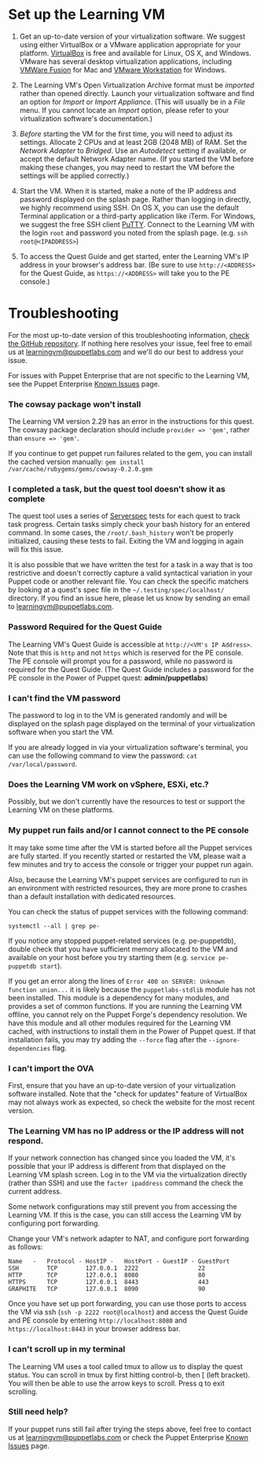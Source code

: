 # Set up the Learning VM

1. Get an up-to-date version of your virtualization software. We suggest using
either VirtualBox or a VMware application appropriate for your platform.
[VirtualBox](https://www.virtualbox.org/wiki/Downloads) is free and available
for Linux, OS X, and Windows. VMware has several desktop virtualization applications,
including [VMWare Fusion](https://www.vmware.com/products/fusion/) for Mac and
[VMware Workstation](https://www.vmware.com/products/workstation/) for Windows.

2. The Learning VM's Open Virtualization Archive format must be *imported* rather
than opened directly. Launch your virtualization software and find an option for
*Import* or *Import Appliance*. (This will usually be in a *File* menu. If you
cannot locate an *Import* option, please refer to your virtualization software's
documentation.)

3. *Before* starting the VM for the first time, you will need to adjust its settings.
Allocate 2 CPUs and at least 2GB (2048 MB) of RAM. Set the *Network Adapter* to *Bridged*.
Use an *Autodetect* setting if available, or accept the default Network Adapter name.
(If you started the VM before making these changes, you may need to restart the VM
before the settings will be applied correctly.)

4. Start the VM. When it is started, make a note of the IP address and password displayed
on the splash page. Rather than logging in directly, we highly recommend using SSH. On OS X,
you can use the default Terminal application or a third-party application like iTerm.
For Windows, we suggest the free SSH client [PuTTY](http://www.putty.org/).
Connect to the Learning VM with the login `root` and password you noted from the splash page.
(e.g. `ssh root@<IPADDRESS>`)

5. To access the Quest Guide and get started, enter the Learning VM's IP address in
your browser's address bar. (Be sure to use `http://<ADDRESS>` for the Quest Guide,
as `https://<ADDRESS>` will take you to the PE console.)

# Troubleshooting

For the most up-to-date version of this troubleshooting information,
[check the GitHub repository](https://github.com/puppetlabs/courseware-lvm/blob/master/SETUP.md#troubleshooting).
If nothing here resolves your issue, feel free to email us at learningvm@puppetlabs.com
and we'll do our best to address your issue.

For issues with Puppet Enterprise that are not specific to the Learning VM, see the
Puppet Enterprise [Known Issues](https://docs.puppetlabs.com/pe/latest/release_notes_known_issues.html)
page.

### The cowsay package won't install

The Learning VM version 2.29 has an error in the instructions
for this quest. The cowsay package declaration should include `provider => 'gem'`,
rather than `ensure => 'gem'`.

If you continue to get puppet run failures related to the gem, you can install
the cached version manually: `gem install /var/cache/rubygems/gems/cowsay-0.2.0.gem`

### I completed a task, but the quest tool doesn't show it as complete

The quest tool uses a series of [Serverspec](http://serverspec.org/) tests for each
quest to track task progress. Certain tasks simply check your bash history for an
entered command. In some cases, the `/root/.bash_history` won't be properly initialized,
causing these tests to fail. Exiting the VM and logging in again will fix this issue.

It is also possible that we have written the test for a task in a way that is too
restrictive and doesn't correctly capture a valid syntactical variation in your
Puppet code or another relevant file. You can check the specific matchers by looking
at a quest's spec file in the `~/.testing/spec/localhost/` directory. If you find
an issue here, please let us know by sending an email to learningvm@puppetlabs.com.

### Password Required for the Quest Guide

The Learning VM's Quest Guide is accessible at `http://<VM's IP Address>`. Note that
this is `http` and not `https` which is reserved for the PE console. The PE console
will prompt you for a password, while no password is required for the Quest Guide.
(The Quest Guide includes a password for the PE console in the Power of Puppet quest:
**admin/puppetlabs**)

### I can't find the VM password

The password to log in to the VM is generated randomly and will be displayed on the
splash page displayed on the terminal of your virtualization software when you
start the VM.

If you are already logged in via your virtualization software's terminal, you can
use the following command to view the password: `cat /var/local/password`.

### Does the Learning VM work on vSphere, ESXi, etc.?

Possibly, but we don't currently have the resources to test or support the Learning VM
on these platforms.

### My puppet run fails and/or I cannot connect to the PE console

It may take some time after the VM is started before all the Puppet services
are fully started. If you recently started or restarted the VM, please wait a few
minutes and try to access the console or trigger your puppet run again.

Also, because the Learning VM's puppet services are configured to run in an environment
with restricted resources, they are more prone to crashes than a default installation
with dedicated resources.

You can check the status of puppet services with the following command:

    systemctl --all | grep pe-

If you notice any stopped puppet-related services (e.g. pe-puppetdb), double check
that you have sufficient memory allocated to the VM and available on your host
before you try starting them (e.g. `service pe-puppetdb start`).

If you get an error along the lines of `Error 400 on SERVER: Unknown function union...`
it is likely because the `puppetlabs-stdlib` module has not been installed. This module
is a dependency for many modules, and provides a set of common functions. If you are
running the Learning VM offline, you cannot rely on the Puppet Forge's dependency
resolution. We have this module and all other modules required for the Learning VM
cached, with instructions to install them in the Power of Puppet quest. If that installation
fails, you may try adding the `--force` flag after the `--ignore-dependencies` flag.

### I can't import the OVA

First, ensure that you have an up-to-date version of your virtualization software installed.
Note that the "check for updates" feature of VirtualBox may not always work as expected,
so check the website for the most recent version.

### The Learning VM has no IP address or the IP address will not respond.

If your network connection has changed since you loaded the VM, it's possible that your
IP address is different from that displayed on the Learning VM splash screen. Log
in to the VM via the virtualization directly (rather than SSH) and use the `facter ipaddress`
command the check the current address.

Some network configurations may still prevent you from accessing the Learning VM.
If this is the case, you can still access the Learning VM by configuring port forwarding.

Change your VM's network adapter to NAT, and configure port forwarding as follows:

```
Name   -   Protocol - HostIP -   HostPort - GuestIP - GuestPort
SSH        TCP        127.0.0.1  2222                 22
HTTP       TCP        127.0.0.1  8080                 80
HTTPS      TCP        127.0.0.1  8443                 443
GRAPHITE   TCP        127.0.0.1  8090                 90
```

Once you have set up port forwarding, you can use those ports to access the VM
via ssh (`ssh -p 2222 root@localhost`) and access the Quest Guide and PE console
by entering `http://localhost:8080` and `https://localhost:8443` in your browser address bar.

### I can't scroll up in my terminal

The Learning VM uses a tool called tmux to allow us to display the quest status. You
can scroll in tmux by first hitting control-b, then [ (left bracket). You will then
be able to use the arrow keys to scroll. Press q to exit scrolling.

### Still need help?

If your puppet runs still fail after trying the steps above, feel free to contact us at
learningvm@puppetlabs.com or check the Puppet Enterprise [Known Issues](https://docs.puppetlabs.com/pe/latest/release_notes_known_issues.html) page.

